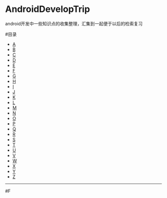 # AndroidDevelopTrip

android开发中一些知识点的收集整理，汇集到一起便于以后的检索复习

#目录

+ [A](#A)
+ [B](#b)
+ [C](#c)
+ [D](#d)
+ [E](#e)
+ [F](#F)
+ [G](#g)
+ [H](#h)
+ [I](#i)
+ [J](#j)
+ [K](#k)
+ [L](#l)
+ [M](#m)
+ [N](#n)
+ [O](#o)
+ [P](#p)
+ [Q](#q)
+ [R](#r)
+ [S](#s)
+ [T](#t)
+ [U](#u)
+ [V](#v)
+ [W](#w)
+ [X](#x)
+ [Y](#y)
+ [Z](#z)

---



#F